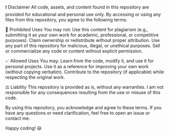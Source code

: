 ❗ Disclaimer
All code, assets, and content found in this repository are provided for educational and personal use only. By accessing or using any files from this repository, you agree to the following terms:

🚫 Prohibited Uses
You may not:
Use this content for plagiarism (e.g., submitting it as your own work for academic, professional, or competitive purposes).
Claim ownership or redistribute without proper attribution.
Use any part of this repository for malicious, illegal, or unethical purposes.
Sell or commercialize any code or content without explicit permission.


✅ Allowed Uses
You may:
Learn from the code, modify it, and use it for personal projects.
Use it as a reference for improving your own work (without copying verbatim).
Contribute to the repository (if applicable) while respecting the original work.

⚖️ Liability
This repository is provided as is, without any warranties. I am not responsible for any consequences resulting from the use or misuse of this code.

By using this repository, you acknowledge and agree to these terms. If you have any questions or need clarification, feel free to open an issue or contact me.

Happy coding! 😃
